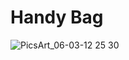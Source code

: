 # Handy Bag

![PicsArt_06-03-12 25 30](https://user-images.githubusercontent.com/71263421/120601611-ccb4ab00-c467-11eb-96ef-4b8570a589f4.jpg)
